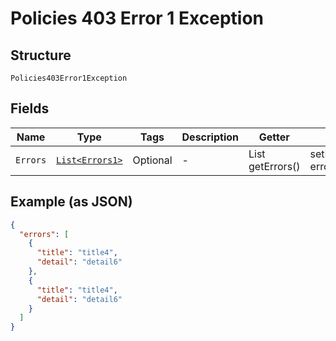 
# Policies 403 Error 1 Exception

## Structure

`Policies403Error1Exception`

## Fields

| Name | Type | Tags | Description | Getter | Setter |
|  --- | --- | --- | --- | --- | --- |
| `Errors` | [`List<Errors1>`](../../doc/models/errors-1.md) | Optional | - | List<Errors1> getErrors() | setErrors(List<Errors1> errors) |

## Example (as JSON)

```json
{
  "errors": [
    {
      "title": "title4",
      "detail": "detail6"
    },
    {
      "title": "title4",
      "detail": "detail6"
    }
  ]
}
```

